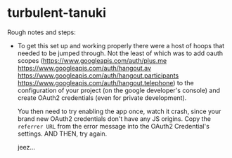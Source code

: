 # turbulent-tanuki
Rough notes and steps:
* To get this set up and working properly there were a host of hoops that needed
  to be jumped through. Not the least of which was to add oauth scopes
  (https://www.googleapis.com/auth/plus.me
  https://www.googleapis.com/auth/hangout.av
  https://www.googleapis.com/auth/hangout.participants
  https://www.googleapis.com/auth/hangout.telephone) to the configuration of
  your project (on the google developer's console) and create OAuth2 credentials
  (even for private development).

  You then need to try enabling the app once, watch it crash, since your brand
  new OAuth2 credentials don't have any JS origins. Copy the `referrer URL` from
  the error message into the OAuth2 Credential's settings. AND THEN, try again.

  jeez...
